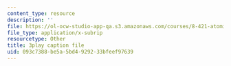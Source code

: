 ```yaml
---
content_type: resource
description: ''
file: https://ol-ocw-studio-app-qa.s3.amazonaws.com/courses/8-421-atomic-and-optical-physics-i-spring-2014/093c7388be5a5bd4929233bfeef97639_jgSn1mB8uSI.vtt
file_type: application/x-subrip
resourcetype: Other
title: 3play caption file
uid: 093c7388-be5a-5bd4-9292-33bfeef97639
---
```

